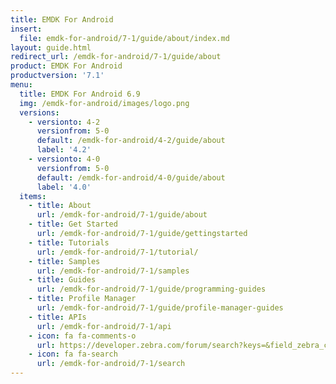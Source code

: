 ```yaml
---
title: EMDK For Android
insert:
  file: emdk-for-android/7-1/guide/about/index.md
layout: guide.html
redirect_url: /emdk-for-android/7-1/guide/about
product: EMDK For Android
productversion: '7.1'
menu:
  title: EMDK For Android 6.9
  img: /emdk-for-android/images/logo.png
  versions:
    - versionto: 4-2
      versionfrom: 5-0
      default: /emdk-for-android/4-2/guide/about
      label: '4.2'
    - versionto: 4-0
      versionfrom: 5-0
      default: /emdk-for-android/4-0/guide/about
      label: '4.0'
  items:
    - title: About
      url: /emdk-for-android/7-1/guide/about
    - title: Get Started
      url: /emdk-for-android/7-1/guide/gettingstarted
    - title: Tutorials
      url: /emdk-for-android/7-1/tutorial/
    - title: Samples
      url: /emdk-for-android/7-1/samples
    - title: Guides
      url: /emdk-for-android/7-1/guide/programming-guides
    - title: Profile Manager
      url: /emdk-for-android/7-1/guide/profile-manager-guides
    - title: APIs
      url: /emdk-for-android/7-1/api
    - icon: fa fa-comments-o
      url: https://developer.zebra.com/forum/search?keys=&field_zebra_curated_tags_tid%5B%5D=184
    - icon: fa fa-search
      url: /emdk-for-android/7-1/search
---
```



